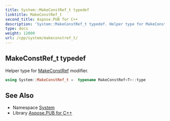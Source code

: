 ```yaml
---
title: System::MakeConstRef_t typedef
linktitle: MakeConstRef_t
second_title: Aspose.PUB for C++
description: 'System::MakeConstRef_t typedef. Helper type for MakeConstRef modifier in C++.'
type: docs
weight: 12000
url: /cpp/system/makeconstref_t/
---
```

## MakeConstRef_t typedef


Helper type for [MakeConstRef](../makeconstref/) modifier.

```cpp
using System::MakeConstRef_t =  typename MakeConstRef<T>::type
```

## See Also

* Namespace [System](../)
* Library [Aspose.PUB for C++](../../)
